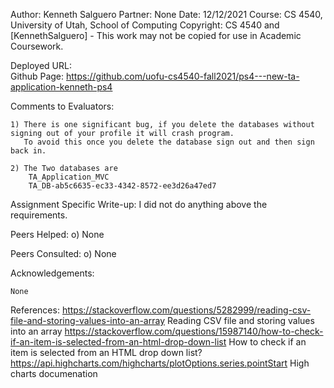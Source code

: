 ﻿Author:    Kenneth Salguero
Partner:   None
Date:      12/12/2021
Course:    CS 4540, University of Utah, School of Computing
Copyright: CS 4540 and [KennethSalguero] - This work may not be copied for use in Academic Coursework.

Deployed URL:  
Github Page:   https://github.com/uofu-cs4540-fall2021/ps4---new-ta-application-kenneth-ps4

Comments to Evaluators:

	1) There is one significant bug, if you delete the databases without signing out of your profile it will crash program.
	   To avoid this once you delete the database sign out and then sign back in.

	2) The Two databases are 
		TA_Application_MVC
		TA_DB-ab5c6635-ec33-4342-8572-ee3d26a47ed7

Assignment Specific Write-up:
	I did not do anything above the requirements.

Peers Helped:
  o) None

Peers Consulted:
   o) None

Acknowledgements:

	None

References:
	https://stackoverflow.com/questions/5282999/reading-csv-file-and-storing-values-into-an-array Reading CSV file and storing values into an array
	https://stackoverflow.com/questions/15987140/how-to-check-if-an-item-is-selected-from-an-html-drop-down-list How to check if an item is selected from an HTML drop down list?
	https://api.highcharts.com/highcharts/plotOptions.series.pointStart High charts documenation